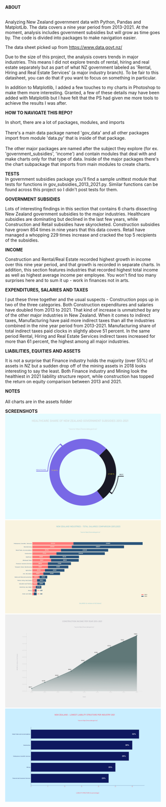 
<strong>ABOUT</strong><br>
<br>

Analyzing New Zealand government data with Python, Pandas and MatplotLib. The data covers a nine year period from 2013-2021. At the moment, analysis includes government subsidies but will grow as time goes by. The code is divided into packages to make navigation easier. 

The data sheet picked up from https://www.data.govt.nz/

Due to the size of this project, the analysis covers trends in major industries. This means I did not explore trends of rental, hiring and real estate separately but as part of what NZ government labeled as 'Rental, Hiring and Real Estate Services' (a major industry branch). To be fair to this datasheet, you can do that if you want to focus on something in particular.

In addition to Matplotlib, I added a few touches to my charts in Photoshop to make them more interesting. Granted,
a few of these details may have been added with Matplotlib but I have felt that the PS had given me more tools to achieve the results I was after. 

<strong>HOW TO NAVIGATE THIS REPO?</strong><br>

In short, there are a lot of packages, modules, and imports<br>
<br>
There's a main data package named 'gov_data' and all other packages import from module 'data.py' that is inside of that package.<br>
<br> 
The other major packages are named after the subject they explore (for ex. 'government_subsidies', 'income') and contain modules that deal with and make charts only for that type of data. Inside of the major packages there's the chart subpackage that imports from main modules to create charts.

<strong>TESTS</strong><br>
In government subsidies package you'll find a sample unittest module that tests for functions in gov_subsidies_2013_2021.py. Similar functions can be found across this project so I didn't post tests for them. 

<strong>GOVERNMENT SUBSIDIES</strong><br>

Lots of interesting findings in this section that contains 6 charts dissecting New Zealand government subsidies to the major industries. Healthcare subsidies are dominating but declined in the last few years, while Construction and Retail subsidies have skyrocketed. Construction subsidies have grown 854 times in nine years that this data covers. Retail have managed a whopping 229 times increase and cracked the top 5 recipients of the subsidies. 

<strong>INCOME</strong><br>

Construction and Rental/Real Estate recorded highest growth in income over this nine year period, and that growth is recorded in separate charts. In addition, this section features industries that recorded highest total income as well as highest average income per employee. You won't find too many surprises here and to sum it up - work in finances not in arts.

<strong>EXPENDITURES, SALARIES AND TAXES</strong><br>

I put these three together and the usual suspects - Construction pops up in two of the three categories. Both Construction expenditures and salaries have doubled from 2013 to 2021. That kind of increase is unmatched by any of the other major industries in New Zealand. When it comes to indirect taxes, Manufacturing have paid more indirect taxes than all the industries combined in the nine year period from 2013-2021. Manufacturing share of total indirect taxes paid clocks in slightly above 51 percent. In the same period Rental, Hiring and Real Estate Services indirect taxes increased for more than 61 percent, the highest among all major industries.    

<strong>LIABILITIES, EQUITIES AND ASSETS</strong><br>

It is not a surprise that Finance industry holds the majority (over 55%) of assets in NZ but a sudden drop off of the mining assets in 2018 looks interesting to say the least. Both Finance industry and Mining look the healthiest in 2021 liability structure report, while construction has topped the return on equity comparison between 2013 and 2021.

<strong>NOTES</strong><br>
<br>
All charts are in the assets folder

<strong>SCREENSHOTS</strong>
<img src="./assets/gov_subsidies_charts/healthcare_share_of_subsidies_2013_2021.png" />
<img src="./assets/expenditures_salaries_taxes_charts/industries_total_salaries_2013_2021_comparison.png" />
<img src="./assets/income_charts/construction_income_by_year.png" />
<img src="./assets/liablities_equities_assets_charts/lowest_liability_structure_per_industry_2021.png" />



